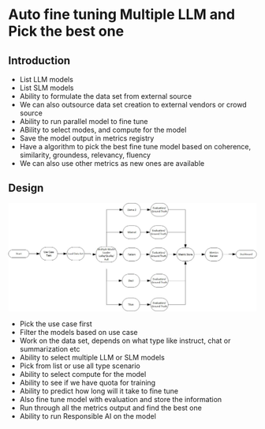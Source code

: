 # Auto fine tuning Multiple LLM and Pick the best one

## Introduction

- List LLM models
- List SLM models
- Ability to formulate the data set from external source
- We can also outsource data set creation to external vendors or crowd source
- Ability to run parallel model to fine tune
- ABility to select modes, and compute for the model
- Save the model output in metrics registry
- Have a algorithm to pick the best fine tune model based on coherence, similarity, groundess, relevancy, fluency
- We can also use other metrics as new ones are available

## Design

![info](https://github.com/balakreshnan/Samples2024/blob/main/LLMArch/images/autotuningdesign1.jpg 'RagChat')

- Pick the use case first
- Filter the models based on use case
- Work on the data set, depends on what type like instruct, chat or summarization etc
- Ability to select multiple LLM or SLM models
- Pick from list or use all type scenario
- Ability to select compute for the model
- Ability to see if we have quota for training
- Ability to predict how long will it take to fine tune
- Also fine tune model with evaluation and store the information
- Run through all the metrics output and find the best one
- Ability to run Responsible AI on the model